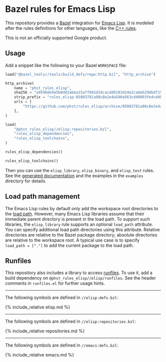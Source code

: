 # Bazel rules for Emacs Lisp

This repository provides a [Bazel][] integration for [Emacs Lisp][].  It is
modeled after the rules definitions for other languages, like the [C++
rules][].

This is not an officially supported Google product.

[Bazel]: https://bazel.build/
[Emacs Lisp]: https://www.gnu.org/software/emacs/manual/html_node/elisp/
[C++ rules]: https://docs.bazel.build/be/c-cpp.html

## Usage

Add a snippet like the following to your Bazel `WORKSPACE` file:

```python
load("@bazel_tools//tools/build_defs/repo:http.bzl", "http_archive")

http_archive(
    name = "phst_rules_elisp",
    sha256 = "a959bde9a5b0dd2abea15aff041d24cacdd9103d24e2cadeb294bd719087e8f8",
    strip_prefix = "rules_elisp-05083781a98c8e2e4a590a563cd40893fe4cd4b7",
    urls = [
        "https://github.com/phst/rules_elisp/archive/05083781a98c8e2e4a590a563cd40893fe4cd4b7.zip",  # 2021-11-21
    ],
)

load(
    "@phst_rules_elisp//elisp:repositories.bzl",
    "rules_elisp_dependencies",
    "rules_elisp_toolchains",
)

rules_elisp_dependencies()

rules_elisp_toolchains()
```

Then you can use the `elisp_library`, `elisp_binary`, and `elisp_test` rules.
See the [generated documentation][] and the examples in the `examples`
directory for details.

[generated documentation]: elisp.md

## Load path management

The Emacs Lisp rules by default only add the workspace root directories to the
[load path][].  However, many Emacs Lisp libraries assume that their immediate
parent directory is present in the load path.  To support such libraries, the
`elisp_library` rule supports an optional `load_path` attribute.  You can
specify additional load path directories using this attribute.  Relative
directories are relative to the Bazel package directory; absolute directories
are relative to the workspace root.  A typical use case is to specify
`load_path = ["."]` to add the current package to the load path.

[load path]: https://www.gnu.org/software/emacs/manual/html_node/elisp/Library-Search.html

## Runfiles

This repository also includes a library to access [runfiles][].  To use it, add
a build dependency on `@phst_rules_elisp//elisp/runfiles`.  See the header
comments in `runfiles.el` for further usage hints.

[runfiles]: https://docs.bazel.build/skylark/rules.html#runfiles

* * *

The following symbols are defined in `//elisp:defs.bzl`:

{% include_relative elisp.md %}

* * *

The following symbols are defined in `//elisp:repositories.bzl`:

{% include_relative repositories.md %}

* * *

The following symbols are defined in `//emacs:defs.bzl`:

{% include_relative emacs.md %}
